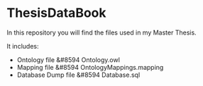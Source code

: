 # ThesisDataBook

In this repository you will find the files used in my Master Thesis.

It includes:
- Ontology file &#8594 Ontology.owl
- Mapping file &#8594 OntologyMappings.mapping
- Database Dump file &#8594 Database.sql
